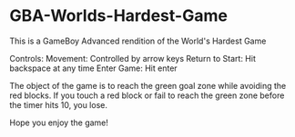 # GBA-Worlds-Hardest-Game
This is a GameBoy Advanced rendition of the World's Hardest Game

Controls:
Movement: Controlled by arrow keys
Return to Start: Hit backspace at any time
Enter Game: Hit enter

The object of the game is to reach the green goal zone while avoiding the red blocks. If you touch a red block or fail to reach the green zone before the timer hits 10, you lose.

Hope you enjoy the game!
